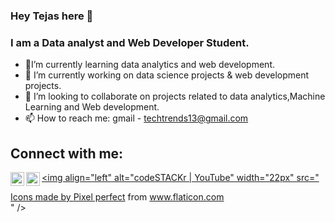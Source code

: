 ### Hey Tejas here 👋


### I am a Data analyst and Web Developer Student.

- 🔭I’m currently learning data analytics and web development.
- 🌱 I’m currently working on data science projects & web development projects.
- 👯 I’m looking to collaborate on projects related to data analytics,Machine Learning and Web development.
- 📫 How to reach me: gmail - techtrends13@gmail.com

## Connect with me:
[<img align="left" alt="codeSTACKr | LinkedIn" width="22px" src="https://cdn.jsdelivr.net/npm/simple-icons@v3/icons/linkedin.svg" />](https://www.linkedin.com/in/tejas-pawar-25401b179)
[<img align="left" alt="codeSTACKr | Instagram" width="22px" src="https://cdn.jsdelivr.net/npm/simple-icons@v3/icons/instagram.svg" />](https://www.instagram.com/techtrend13/)

[<img align="left" alt="codeSTACKr | YouTube" width="22px" src="<div>Icons made by <a href="https://www.flaticon.com/authors/pixel-perfect" title="Pixel perfect">Pixel perfect</a> from <a href="https://www.flaticon.com/" title="Flaticon">www.flaticon.com</a></div>" />](https://www.youtube.com/channel/UCqT1MwZv72uhPM07FibhMlQ)
